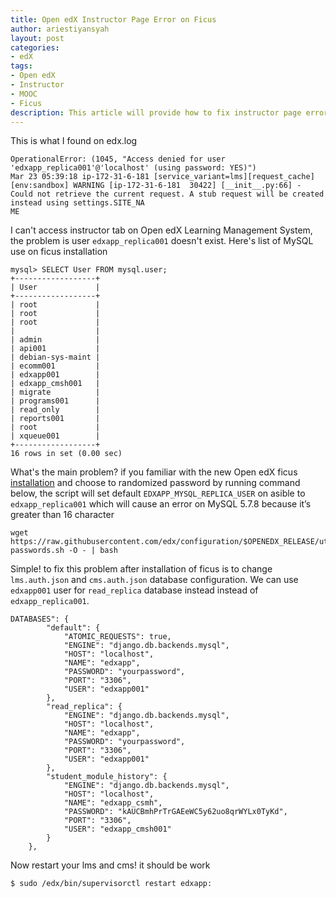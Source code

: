```yaml
---
title: Open edX Instructor Page Error on Ficus
author: ariestiyansyah
layout: post
categories:
- edX
tags:
- Open edX
- Instructor
- MOOC
- Ficus
description: This article will provide how to fix instructor page error on Open edX learning management system
---
```


This is what I found on edx.log

```
OperationalError: (1045, "Access denied for user 'edxapp_replica001'@'localhost' (using password: YES)")
Mar 23 05:39:18 ip-172-31-6-181 [service_variant=lms][request_cache][env:sandbox] WARNING [ip-172-31-6-181  30422] [__init__.py:66] - Could not retrieve the current request. A stub request will be created instead using settings.SITE_NA
ME
```

I can't access instructor tab on Open edX Learning Management System, the problem is user `edxapp_replica001` doesn't exist. Here's list of MySQL use on ficus installation

```
mysql> SELECT User FROM mysql.user;
+------------------+
| User             |
+------------------+
| root             |
| root             |
| root             |
|                  |
| admin            |
| api001           |
| debian-sys-maint |
| ecomm001         |
| edxapp001        |
| edxapp_cmsh001   |
| migrate          |
| programs001      |
| read_only        |
| reports001       |
| root             |
| xqueue001        |
+------------------+
16 rows in set (0.00 sec)
```

What's the main problem? if you familiar with the new Open edX ficus [installation](https://openedx.atlassian.net/wiki/display/OpenOPS/Native+Open+edX+Ubuntu+16.04+64+bit+Installation) and choose to randomized password by running command below, the script will set default `EDXAPP_MYSQL_REPLICA_USER` on asible to `edxapp_replica001` which will cause an error on MySQL 5.7.8 because it’s greater than 16 character

```
wget https://raw.githubusercontent.com/edx/configuration/$OPENEDX_RELEASE/util/install/generate-passwords.sh -O - | bash
```

Simple! to fix this problem after installation of ficus is to change `lms.auth.json` and `cms.auth.json` database configuration. We can use `edxapp001` user for `read_replica` database instead instead of `edxapp_replica001`.

```
DATABASES": {
        "default": {
            "ATOMIC_REQUESTS": true,
            "ENGINE": "django.db.backends.mysql",
            "HOST": "localhost",
            "NAME": "edxapp",
            "PASSWORD": "yourpassword",
            "PORT": "3306",
            "USER": "edxapp001"
        },
        "read_replica": {
            "ENGINE": "django.db.backends.mysql",
            "HOST": "localhost",
            "NAME": "edxapp",
            "PASSWORD": "yourpassword",
            "PORT": "3306",
            "USER": "edxapp001"
        },
        "student_module_history": {
            "ENGINE": "django.db.backends.mysql",
            "HOST": "localhost",
            "NAME": "edxapp_csmh",
            "PASSWORD": "kAUCBmhPrTrGAEeWC5y62uo8qrWYLx0TyKd",
            "PORT": "3306",
            "USER": "edxapp_cmsh001"
        }
    },
```
Now restart your lms and cms! it should be work
```
$ sudo /edx/bin/supervisorctl restart edxapp:
```